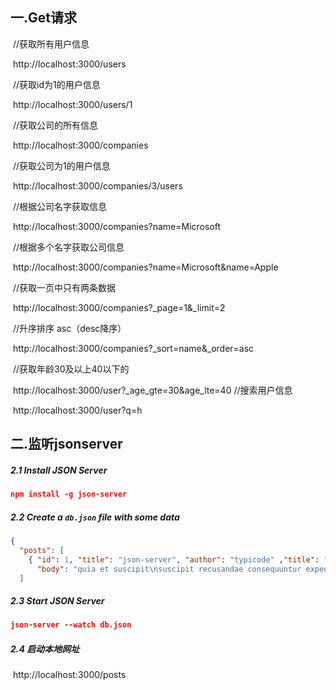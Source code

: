 ## 一.Get请求

​	//获取所有用户信息

​	http://localhost:3000/users

​	//获取id为1的用户信息

​	http://localhost:3000/users/1

​	//获取公司的所有信息

​	http://localhost:3000/companies

​	//获取公司为1的用户信息

​	http://localhost:3000/companies/3/users

​	//根据公司名字获取信息

​	http://localhost:3000/companies?name=Microsoft

​	//根据多个名字获取公司信息

​	http://localhost:3000/companies?name=Microsoft&name=Apple

​	//获取一页中只有两条数据

​	http://localhost:3000/companies?_page=1&_limit=2

​	//升序排序 asc（desc降序）

​	http://localhost:3000/companies?_sort=name&_order=asc

​	//获取年龄30及以上40以下的

​	http://localhost:3000/user?_age_gte=30&age_lte=40
​	//搜索用户信息

​	http://localhost:3000/user?q=h

## 二.监听jsonserver

##### 	2.1 Install JSON Server

```json
npm install -g json-server
```

##### 	2.2 Create a `db.json` file with some data

```json
{
  "posts": [
    { "id": 1, "title": "json-server", "author": "typicode" ,"title": "sunt aut facere repellat provident occaecati excepturi optio reprehenderit",
      "body": "quia et suscipit\nsuscipit recusandae consequuntur expedita et cum\nreprehenderit molestiae ut ut quas totam\nnostrum rerum est autem sunt rem eveniet architecto"}
  ]
```

##### 	2.3 Start JSON Server

```json
json-server --watch db.json
```

##### 	2.4 启动本地网址

​	http://localhost:3000/posts